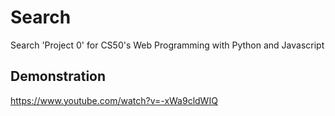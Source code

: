 # Search
Search 'Project 0' for CS50's Web Programming with Python and Javascript 

## Demonstration
https://www.youtube.com/watch?v=-xWa9cldWIQ
